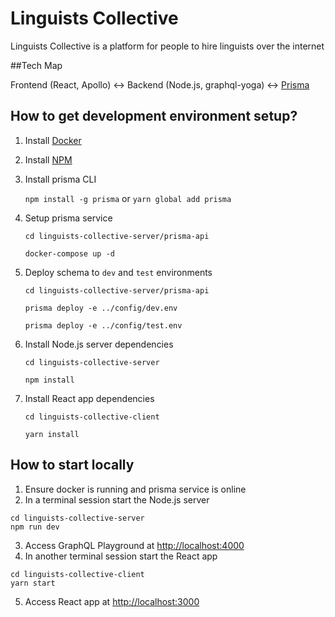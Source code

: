 # Linguists Collective

Linguists Collective is a platform for people to hire linguists over the internet

##Tech Map 

Frontend (React, Apollo) <-> Backend (Node.js, graphql-yoga) <-> [Prisma](https://www.prisma.io/docs)

## How to get development environment setup?

1. Install [Docker](https://www.docker.com/get-started)
2. Install [NPM](https://www.npmjs.com/get-npm)
3. Install prisma CLI

   `npm install -g prisma`
   or
   `yarn global add prisma`

4. Setup prisma service



   `cd linguists-collective-server/prisma-api`

   `docker-compose up -d`

5. Deploy schema to `dev` and `test` environments

   `cd linguists-collective-server/prisma-api`

   `prisma deploy -e ../config/dev.env`

   `prisma deploy -e ../config/test.env`

6. Install Node.js server dependencies

   `cd linguists-collective-server`

   `npm install`

7. Install React app dependencies

   `cd linguists-collective-client`

   `yarn install`

## How to start locally

1. Ensure docker is running and prisma service is online
2. In a terminal session start the Node.js server
```
cd linguists-collective-server
npm run dev
```

3. Access GraphQL Playground at [http://localhost:4000](http://localhost:4000)
4. In another terminal session start the React app
```
cd linguists-collective-client
yarn start
```

5. Access React app at [http://localhost:3000](http://localhost:3000)
